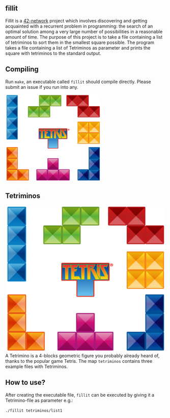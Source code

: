 ## fillit
Fillit is a [42-network](https://www.codam.nl/en/the-42-network) project which involves discovering and getting acquainted with a recurrent problem in programming: the search of an optimal solution among a very large number of possibilities in a reasonable amount of time. The purpose of this project is to take a file containing a list of tetriminos to sort them in the smallest square possible.
The program takes a file containing a list of Tetriminos as parameter and prints the square with tetriminos to the standard output.

## Compiling
Run ```make```, an executable called ```fillit``` should compile directly. Please submit an issue if you run into any.

<img src="images/Tetriminos.png" width="300"></img>
## Tetriminos
![](images/Tetriminos.png)
A Tetrimino is a 4-blocks geometric figure you probably already heard of, thanks to the popular game Tetris. The map ```tetriminos``` contains three example files with Tetriminos.

## How to use?
After creating the executable file, ```fillit``` can be executed by giving it a Tetrimino-file as parameter e.g.:

```./fillit tetriminos/list1```

